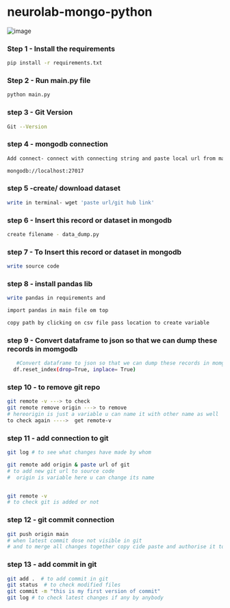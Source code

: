 # neurolab-mongo-python

![image](https://user-images.githubusercontent.com/57321948/196933065-4b16c235-f3b9-4391-9cfe-4affcec87c35.png)

### Step 1 - Install the requirements

```bash
pip install -r requirements.txt
```

### Step 2 - Run main.py file

```bash
python main.py
```

### step 3 - Git Version

```bash
Git --Version
```

### step 4 - mongodb connection

```bash
Add connect- connect with connecting string and paste local url from main file

mongodb://localhost:27017
```


### step 5 -create/ download dataset

```bash
write in terminal- wget 'paste url/git hub link'
```

### step 6 - Insert this record or dataset in mongodb

```bash
create filename - data_dump.py
```


### step 7 - To Insert this record or dataset in mongodb
 
 ```bash
write source code
```


### step 8 - install pandas lib

```bash
write pandas in requirements and 

import pandas in main file om top

copy path by clicking on csv file pass location to create variable 
```


### step 9 - Convert dataframe to json so that we can dump these records in momgodb
  ```bash 
     #Convert dataframe to json so that we can dump these records in momgodb
    df.reset_index(drop=True, inplace= True)
```


### step 10 - to remove git repo

```bash
git remote -v ---> to check
git remote remove origin ---> to remove  
# hereorigin is just a variable u can name it with other name as well
to check again ---->  get remote-v
```

### step 11 -  add connection to git 

```bash
git log # to see what changes have made by whom

git remote add origin & paste url of git
# to add new git url to source code 
#  origin is variable here u can change its name


git remote -v 
# to check git is added or not
```


### step 12 - git commit connection
```bash
git push origin main
# when latest commit dose not visible in git
# and to merge all changes together copy cide paste and authorise it to abstain from errors
```


### step 13 - add commit in git
```bash
git add .  # to add commit in git
git status  # to check modified files 
git commit -m "this is my first version of commit"
git log # to check latest changes if any by anybody
```